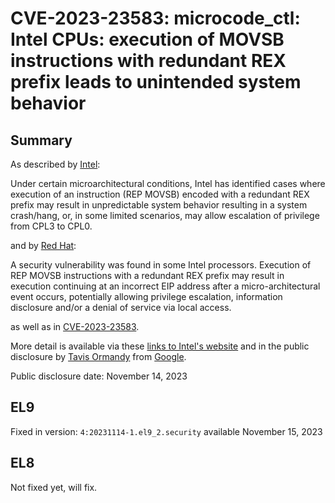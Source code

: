 # CVE-2023-23583: microcode_ctl: Intel CPUs: execution of MOVSB instructions with redundant REX prefix leads to unintended system behavior

## Summary

As described by [Intel](https://www.openwall.com/lists/oss-security/2023/11/14/4):

Under certain microarchitectural conditions, Intel has identified cases where execution of an instruction (REP MOVSB) encoded with a redundant REX prefix may result in unpredictable system behavior resulting in a system crash/hang, or, in some limited scenarios, may allow escalation of privilege from CPL3 to CPL0.

and by [Red Hat](https://access.redhat.com/security/cve/CVE-2023-23583):

A security vulnerability was found in some Intel processors. Execution of REP MOVSB instructions with a redundant REX prefix may result in execution continuing at an incorrect EIP address after a micro-architectural event occurs, potentially allowing privilege escalation, information disclosure and/or a denial of service via local access.

as well as in [CVE-2023-23583](https://www.cve.org/CVERecord?id=CVE-2023-23583).

More detail is available via these [links to Intel's website](https://www.openwall.com/lists/oss-security/2023/11/14/7) and in the public disclosure by [Tavis Ormandy](https://lock.cmpxchg8b.com/reptar.html) from [Google](https://cloud.google.com/blog/products/identity-security/google-researchers-discover-reptar-a-new-cpu-vulnerability).

Public disclosure date: November 14, 2023

## EL9

Fixed in version: `4:20231114-1.el9_2.security` available November 15, 2023

## EL8

Not fixed yet, will fix.
